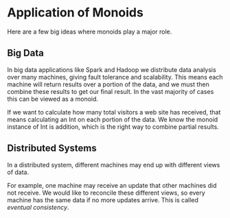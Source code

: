 # Application of Monoids

Here are a few big ideas where monoids play a major role.

## Big Data

In big data applications like Spark and Hadoop we distribute data analysis over
many machines, giving fault tolerance and scalability.
This means each machine will return results over a portion of the data, and we must then combine
these results to get our final result. In the vast majority of cases this can be
viewed as a monoid.

If we want to calculate how many total visitors a web site has received, that
means calculating an Int on each portion of the data. We know the monoid
instance of Int is addition, which is the right way to combine partial results.

## Distributed Systems

In a distributed system, different machines may end up with different views of
data. 

For example, one machine may receive an update that other machines
did not receive. We would like to reconcile these different views, so every
machine has the same data if no more updates arrive. This is called *eventual
consistency*.